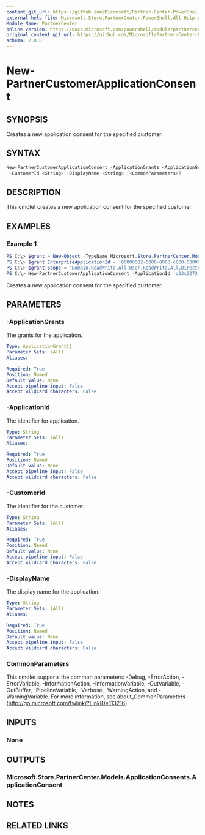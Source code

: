 ```yaml
---
content_git_url: https://github.com/Microsoft/Partner-Center-PowerShell/blob/master/docs/help/New-PartnerCustomerApplicationConsent.md
external help file: Microsoft.Store.PartnerCenter.PowerShell.dll-Help.xml
Module Name: PartnerCenter
online version: https://docs.microsoft.com/powershell/module/partnercenter/New-PartnerCustomerApplicationConsent
original_content_git_url: https://github.com/Microsoft/Partner-Center-PowerShell/blob/master/docs/help/New-PartnerCustomerApplicationConsent.md
schema: 2.0.0
---
```


# New-PartnerCustomerApplicationConsent

## SYNOPSIS
Creates a new application consent for the specified customer.

## SYNTAX

```powershell
New-PartnerCustomerApplicationConsent -ApplicationGrants <ApplicationGrant[]> -ApplicationId <String>
 -CustomerId <String> -DisplayName <String> [<CommonParameters>]
```

## DESCRIPTION
This cmdlet creates a new application consent for the specified customer.

## EXAMPLES

### Example 1
```powershell
PS C:\> $grant = New-Object -TypeName Microsoft.Store.PartnerCenter.Models.ApplicationConsents.ApplicationGrant
PS C:\> $grant.EnterpriseApplicationId = '00000002-0000-0000-c000-000000000000'
PS C:\> $grant.Scope = "Domain.ReadWrite.All,User.ReadWrite.All,Directory.Read.All"
PS C:\> New-PartnerCustomerApplicationConsent -ApplicationId 'c33c2273-9329-42ec-948d-152ead47cf65' -ApplicationGrants @($grant) -CustomerId 'f1c5e45f-7dea-4863-a55d-b5a5479201df' -DisplayName 'CPV Web App'
```

Creates a new application consent for the specified customer.

## PARAMETERS

### -ApplicationGrants
The grants for the application.

```yaml
Type: ApplicationGrant[]
Parameter Sets: (All)
Aliases:

Required: True
Position: Named
Default value: None
Accept pipeline input: False
Accept wildcard characters: False
```

### -ApplicationId
The identifier for application.

```yaml
Type: String
Parameter Sets: (All)
Aliases:

Required: True
Position: Named
Default value: None
Accept pipeline input: False
Accept wildcard characters: False
```

### -CustomerId
The identifier for the customer.

```yaml
Type: String
Parameter Sets: (All)
Aliases:

Required: True
Position: Named
Default value: None
Accept pipeline input: False
Accept wildcard characters: False
```

### -DisplayName
The display name for the application.

```yaml
Type: String
Parameter Sets: (All)
Aliases:

Required: True
Position: Named
Default value: None
Accept pipeline input: False
Accept wildcard characters: False
```

### CommonParameters
This cmdlet supports the common parameters: -Debug, -ErrorAction, -ErrorVariable, -InformationAction, -InformationVariable, -OutVariable, -OutBuffer, -PipelineVariable, -Verbose, -WarningAction, and -WarningVariable. For more information, see about_CommonParameters (http://go.microsoft.com/fwlink/?LinkID=113216).

## INPUTS

### None

## OUTPUTS

### Microsoft.Store.PartnerCenter.Models.ApplicationConsents.ApplicationConsent

## NOTES

## RELATED LINKS
